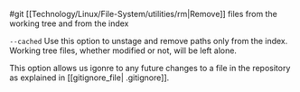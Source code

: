 #git 
[[Technology/Linux/File-System/utilities/rm|Remove]] files from the working tree and from the index

`--cached`
	Use this option to unstage and remove paths only from the index. Working tree files, whether modified or not, will be left alone.

This option allows us igonre to any future changes to a file in the repository as explained in [[gitignore_file| .gitignore]].